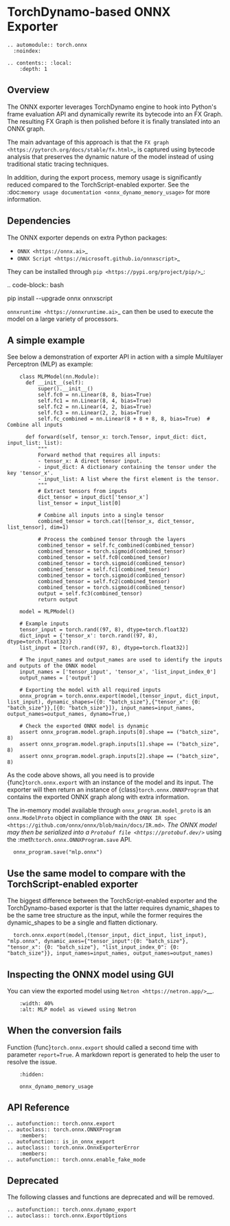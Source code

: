 # TorchDynamo-based ONNX Exporter

```{eval-rst}
.. automodule:: torch.onnx
  :noindex:
```
```{eval-rst}
.. contents:: :local:
    :depth: 1
```

## Overview

The ONNX exporter leverages TorchDynamo engine to hook into Python's frame evaluation API
and dynamically rewrite its bytecode into an FX Graph.
The resulting FX Graph is then polished before it is finally translated into an ONNX graph.

The main advantage of this approach is that the `FX graph <https://pytorch.org/docs/stable/fx.html>`_ is captured using
bytecode analysis that preserves the dynamic nature of the model instead of using traditional static tracing techniques.

In addition, during the export process, memory usage is significantly reduced compared to the TorchScript-enabled exporter.
See the :doc:`memory usage documentation <onnx_dynamo_memory_usage>` for more information.


## Dependencies

The ONNX exporter depends on extra Python packages:

  - `ONNX <https://onnx.ai>`_
  - `ONNX Script <https://microsoft.github.io/onnxscript>`_

They can be installed through `pip <https://pypi.org/project/pip/>`_:

.. code-block:: bash

  pip install --upgrade onnx onnxscript

`onnxruntime <https://onnxruntime.ai>`_ can then be used to execute the model
on a large variety of processors.

## A simple example

See below a demonstration of exporter API in action with a simple Multilayer Perceptron (MLP) as example:

```{code-block} python
    class MLPModel(nn.Module):
      def __init__(self):
          super().__init__()
          self.fc0 = nn.Linear(8, 8, bias=True)
          self.fc1 = nn.Linear(8, 4, bias=True)
          self.fc2 = nn.Linear(4, 2, bias=True)
          self.fc3 = nn.Linear(2, 2, bias=True)
          self.fc_combined = nn.Linear(8 + 8 + 8, 8, bias=True)  # Combine all inputs

      def forward(self, tensor_x: torch.Tensor, input_dict: dict, input_list: list):
          """
          Forward method that requires all inputs:
          - tensor_x: A direct tensor input.
          - input_dict: A dictionary containing the tensor under the key 'tensor_x'.
          - input_list: A list where the first element is the tensor.
          """
          # Extract tensors from inputs
          dict_tensor = input_dict['tensor_x']
          list_tensor = input_list[0]

          # Combine all inputs into a single tensor
          combined_tensor = torch.cat([tensor_x, dict_tensor, list_tensor], dim=1)

          # Process the combined tensor through the layers
          combined_tensor = self.fc_combined(combined_tensor)
          combined_tensor = torch.sigmoid(combined_tensor)
          combined_tensor = self.fc0(combined_tensor)
          combined_tensor = torch.sigmoid(combined_tensor)
          combined_tensor = self.fc1(combined_tensor)
          combined_tensor = torch.sigmoid(combined_tensor)
          combined_tensor = self.fc2(combined_tensor)
          combined_tensor = torch.sigmoid(combined_tensor)
          output = self.fc3(combined_tensor)
          return output

    model = MLPModel()

    # Example inputs
    tensor_input = torch.rand((97, 8), dtype=torch.float32)
    dict_input = {'tensor_x': torch.rand((97, 8), dtype=torch.float32)}
    list_input = [torch.rand((97, 8), dtype=torch.float32)]

    # The input_names and output_names are used to identify the inputs and outputs of the ONNX model
    input_names = ['tensor_input', 'tensor_x', 'list_input_index_0']
    output_names = ['output']

    # Exporting the model with all required inputs
    onnx_program = torch.onnx.export(model,(tensor_input, dict_input, list_input), dynamic_shapes=({0: "batch_size"},{"tensor_x": {0: "batch_size"}},[{0: "batch_size"}]), input_names=input_names, output_names=output_names, dynamo=True,)

    # Check the exported ONNX model is dynamic
    assert onnx_program.model.graph.inputs[0].shape == ("batch_size", 8)
    assert onnx_program.model.graph.inputs[1].shape == ("batch_size", 8)
    assert onnx_program.model.graph.inputs[2].shape == ("batch_size", 8)
```

As the code above shows, all you need is to provide {func}`torch.onnx.export` with an instance of the model and its input.
The exporter will then return an instance of {class}`torch.onnx.ONNXProgram` that contains the exported ONNX graph along with extra information.

The in-memory model available through ``onnx_program.model_proto`` is an ``onnx.ModelProto`` object in compliance with the `ONNX IR spec <https://github.com/onnx/onnx/blob/main/docs/IR.md>`_.
The ONNX model may then be serialized into a `Protobuf file <https://protobuf.dev/>`_ using the :meth:`torch.onnx.ONNXProgram.save` API.

```{code-block} python
  onnx_program.save("mlp.onnx")
```

## Use the same model to compare with the TorchScript-enabled exporter

The biggest difference between the TorchScript-enabled exporter and the TorchDynamo-based exporter is that the latter
requires dynamic_shapes to be the same tree structure as the input, while the former
requires the dynamic_shapes to be a single and flatten dictionary.

```{code-block} python
  torch.onnx.export(model,(tensor_input, dict_input, list_input), "mlp.onnx", dynamic_axes={"tensor_input":{0: "batch_size"}, "tensor_x": {0: "batch_size"}, "list_input_index_0": {0: "batch_size"}}, input_names=input_names, output_names=output_names)
```

## Inspecting the ONNX model using GUI

You can view the exported model using `Netron <https://netron.app/>`__.

```{image} _static/img/onnx/onnx_dynamo_mlp_model.png
    :width: 40%
    :alt: MLP model as viewed using Netron
```

## When the conversion fails

Function {func}`torch.onnx.export` should called a second time with
parameter ``report=True``. A markdown report is generated to help the user
to resolve the issue.

```{toctree}
    :hidden:

    onnx_dynamo_memory_usage
```

## API Reference

```{eval-rst}
.. autofunction:: torch.onnx.export
.. autoclass:: torch.onnx.ONNXProgram
    :members:
.. autofunction:: is_in_onnx_export
.. autoclass:: torch.onnx.OnnxExporterError
    :members:
.. autofunction:: torch.onnx.enable_fake_mode
```

## Deprecated

The following classes and functions are deprecated and will be removed.

```{eval-rst}
.. autofunction:: torch.onnx.dynamo_export
.. autoclass:: torch.onnx.ExportOptions
```